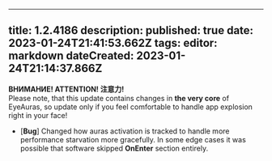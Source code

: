 
---
title: 1.2.4186
description: 
published: true
date: 2023-01-24T21:41:53.662Z
tags: 
editor: markdown
dateCreated: 2023-01-24T21:14:37.866Z
---		
		
**ВНИМАНИЕ! ATTENTION! 注意力!**  
Please note, that this update contains changes in **the very core** of EyeAuras, so update only if you feel comfortable to handle app explosion right in your face!  

- [**Bug**] Changed how auras activation is tracked to handle more performance starvation more gracefully. In some edge cases it was possible that software skipped **OnEnter** section entirely.  